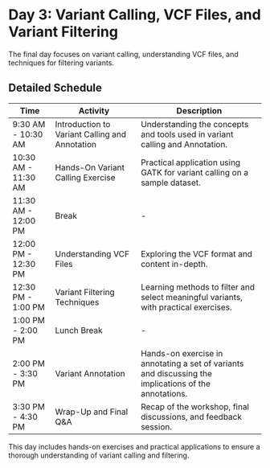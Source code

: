 # Day 3: Variant Calling, VCF Files, and Variant Filtering

The final day focuses on variant calling, understanding VCF files, and techniques for filtering variants.

## Detailed Schedule

| Time          | Activity                                  | Description |
|---------------|-------------------------------------------|-------------|
| 9:30 AM - 10:30 AM | Introduction to Variant Calling and Annotation        | Understanding the concepts and tools used in variant calling and Annotation. |
| 10:30 AM - 11:30 AM | Hands-On Variant Calling Exercise      | Practical application using GATK for variant calling on a sample dataset. |
| 11:30 AM - 12:00 PM | Break                                   | - |
| 12:00 PM - 12:30 PM | Understanding VCF Files                 | Exploring the VCF format and content in-depth. |
| 12:30 PM - 1:00 PM | Variant Filtering Techniques              | Learning methods to filter and select meaningful variants, with practical exercises. |
| 1:00 PM - 2:00 PM | Lunch Break                              | - |
| 2:00 PM - 3:30 PM | Variant Annotation            | Hands-on exercise in annotating a set of variants and discussing the implications of the annotations.|
| 3:30 PM - 4:30 PM | Wrap-Up and Final Q&A                   | Recap of the workshop, final discussions, and feedback session. |

This day includes hands-on exercises and practical applications to ensure a thorough understanding of variant calling and filtering.
